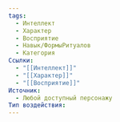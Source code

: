 ```yaml
---
tags:
  - Интеллект
  - Характер
  - Восприятие
  - Навык/ФормыРитуалов
  - Категория
Ссылки:
  - "[[Интеллект]]"
  - "[[Характер]]"
  - "[[Восприятие]]"
Источник:
  - Любой доступный персонажу
Тип воздействия:
---
```

